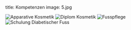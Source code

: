 title: Kompetenzen
image: 5.jpg

![Apparative Kosmetik](http://xsteadfastx.github.io/fuesschen-website/images/apparative_kosmetik.jpg)
![Diplom Kosmetik](http://xsteadfastx.github.io/fuesschen-website/images/diplom_kosmetik.jpg)
![Fusspflege](http://xsteadfastx.github.io/fuesschen-website/images/fusspflege.jpg)
![Schulung Diabetischer Fuss](http://xsteadfastx.github.io/fuesschen-website/images/schulung_diabetischer_fuss.jpg)
